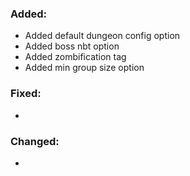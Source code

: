 ### Added:
- Added default dungeon config option
- Added boss nbt option
- Added zombification tag
- Added min group size option
### Fixed:
- 
### Changed:
- 